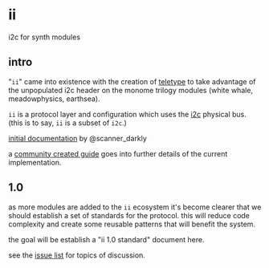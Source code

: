 # ii

i2c for synth modules

## intro

"`ii`" came into existence with the creation of [teletype](http://monome.org/docs/teletype/) to take advantage of the unpopulated i2c header on the monome trilogy modules (white whale, meadowphysics, earthsea).

`ii` is a protocol layer and configuration which uses the [i2c](https://en.m.wikipedia.org/wiki/I%C2%B2C) physical bus. (this is to say, `ii` is a subset of `i2c`.)

[initial documentation](https://github.com/scanner-darkly/teletype/wiki/II-protocol) by @scanner_darkly

a [community created guide](https://llllllll.co/t/a-users-guide-to-i2c/19219) goes into further details of the current implementation.

## 1.0

as more modules are added to the `ii` ecosystem it's become clearer that we should establish a set of standards for the protocol. this will reduce code complexity and create some reusable patterns that will benefit the system.

the goal will be establish a "ii 1.0 standard" document here.

see the [issue list](https://github.com/monome/ii/issues) for topics of discussion.

